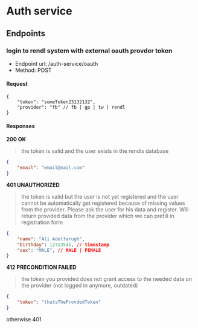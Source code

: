 Auth service
===========

## Endpoints

### login to rendl system with external oauth provder token

- Endpoint url: /auth-service/oauth
- Method: POST

#### Request
```
{
    "token": "someToken23132132",
    "provider": "fb" // fb | gp | tw | rendl
}
```

#### Responses
**200 OK**
> the token is valid and the user exists in the rendis database
```json
{
    "email": "email@mail.com"
}
```

**401 UNAUTHORIZED**
> the token is valid but the user is not yet registered and the user cannot be automatically get registered because of missing
> values from the provider.
> Please ask the user for his data and register.
> Will return provided data from the provider which we can prefill in registration form
```json
{
    "name": "Ali Adelfarugh",
    "birthday": 12313541, // timestamp
    "sex": "MALE", // MALE | FEMALE
}
```

**412 PRECONDITION FAILED**
> the token you provided does not grant access to the needed data on the provider (not logged in anymore, outdated)
```json
{
    "token": "thatsTheProvdedToken"
}
```


otherwise 401

